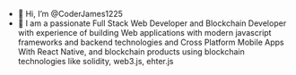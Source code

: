 - 👋 Hi, I’m @CoderJames1225
- 👀  I am a passionate Full Stack Web Developer and Blockchain Developer with experience of building Web applications with modern javascript frameworks and backend technologies and Cross Platform Mobile Apps With React Native, and blockchain products using blockchain technologies like solidity, web3.js, ehter.js


<!---
CoderJames1225/CoderJames1225 is a ✨ special ✨ repository because its `README.md` (this file) appears on your GitHub profile.
You can click the Preview link to take a look at your changes.
--->
